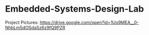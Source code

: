 # Embedded-Systems-Design-Lab
Project Pictures: https://drive.google.com/open?id=1Uo9MEA__0-NhbLmSdOSdaSz6z9fQ9PZR
